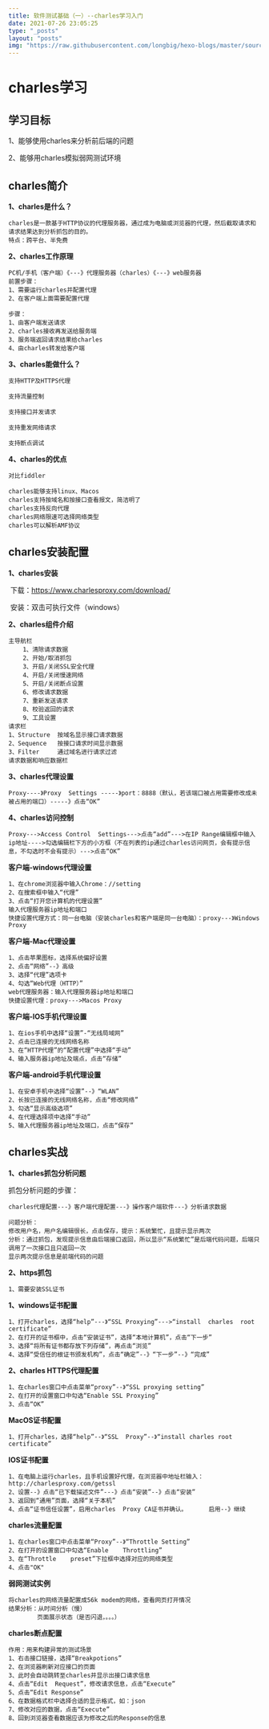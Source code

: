 ```yaml
---
title: 软件测试基础（一）--charles学习入门
date: 2021-07-26 23:05:25
type: "_posts"
layout: "posts"
img: "https://raw.githubusercontent.com/longbig/hexo-blogs/master/source/img/01.jpeg"
---
```

# charles学习

## 学习目标

1、能够使用charles来分析前后端的问题

2、能够用charles模拟弱网测试环境

## charles简介

**1、charles是什么？**

```
charles是一款基于HTTP协议的代理服务器，通过成为电脑或浏览器的代理，然后截取请求和请求结果达到分析抓包的目的。
特点：跨平台、半免费
```

**2、charles工作原理**

```
PC机/手机（客户端）《---》代理服务器（charles）《---》web服务器
前置步骤：
1、需要运行charles并配置代理
2、在客户端上面需要配置代理

步骤：
1、由客户端发送请求
2、charles接收再发送给服务端
3、服务端返回请求结果给charles
4、由charles转发给客户端
```

**3、charles能做什么？**

```
支持HTTP及HTTPS代理

支持流量控制

支持接口并发请求

支持重发网络请求

支持断点调试
```

**4、charles的优点**

```
对比fiddler

charles能够支持linux、Macos
charles支持按域名和按接口查看报文，简洁明了
charles支持反向代理
charles网络限速可选择网络类型
charles可以解析AMF协议
```

## charles安装配置

**1、charles安装**

​	下载：https://www.charlesproxy.com/download/

​	安装：双击可执行文件（windows）

**2、charles组件介绍**

```
主导航栏
    1、清除请求数据
    2、开始/取消抓包
    3、开启/关闭SSL安全代理
    4、开启/关闭慢速网络
    5、开启/关闭断点设置
    6、修改请求数据
    7、重新发送请求
    8、校验返回的请求
    9、工具设置
请求栏
1、Structure  按域名显示接口请求数据
2、Sequence   按接口请求时间显示数据
3、Filter     通过域名进行请求过滤
请求数据和响应数据栏
```

**3、charles代理设置**

```
Proxy----》Proxy  Settings -----》port：8888（默认，若该端口被占用需要修改成未被占用的端口）-----》点击“OK”
```

**4、charles访问控制**

```
Proxy--->Access Control  Settings--->点击“add”--->在IP Range编辑框中输入ip地址---->勾选编辑栏下方的小方框（不在列表的ip通过charles访问网页，会有提示信息，不勾选时不会有提示）--->点击“OK”
```

**客户端-windows代理设置**

```
1、在chrome浏览器中输入Chrome：//setting
2、在搜索框中输入“代理”
3、点击“打开您计算机的代理设置”
输入代理服务器ip地址和端口
快捷设置代理方式：同一台电脑（安装charles和客户端是同一台电脑）：proxy---》Windows  Proxy
```

**客户端-Mac代理设置**

```
1、点击苹果图标，选择系统偏好设置
2、点击“网络”--》高级
3、选择“代理”选项卡
4、勾选“Web代理（HTTP）”
web代理服务器：输入代理服务器ip地址和端口
快捷设置代理：proxy--->Macos Proxy
```

**客户端-IOS手机代理设置**

```
1、在ios手机中选择“设置”-“无线局域网”
2、点击已连接的无线网络名称
3、在“HTTP代理”的“配置代理”中选择“手动”
4、输入服务器ip地址及端点，点击“存储”
```

**客户端-android手机代理设置**

```
1、在安卓手机中选择“设置”--》“WLAN”
2、长按已连接的无线网络名称，点击“修改网络”
3、勾选“显示高级选项”
4、在代理选择项中选择“手动”
5、输入代理服务器ip地址及端口，点击“保存”
```

## charles实战

**1、charles抓包分析问题**

抓包分析问题的步骤：

```
charles代理配置---》客户端代理配置---》操作客户端软件---》分析请求数据

问题分析：
修改用户名，用户名编辑很长，点击保存，提示：系统繁忙，且提示显示两次
分析：通过抓包，发现提示信息由后端接口返回，所以显示“系统繁忙”是后端代码问题，后端只调用了一次接口且只返回一次
显示两次提示信息是前端代码的问题
```

**2、https抓包**

```
1、需要安装SSL证书
```

**1、windows证书配置**

```
1、打开charles，选择“help”---》“SSL Proxying”--->“install  charles  root certificate”
2、在打开的证书框中，点击“安装证书”，选择“本地计算机”，点击“下一步”
3、选择“将所有证书都存放下列存储”，再点击“浏览”
4、选择“受信任的根证书颁发机构”，点击“确定”--》“下一步”--》“完成”
```

**2、charles HTTPS代理配置**

```
1、在charles窗口中点击菜单“proxy”--》“SSL proxying setting”
2、在打开的设置窗口中勾选“Enable SSL Proxying”
3、点击“OK”
```

**MacOS证书配置**

```
1、打开charles，选择“help”--》“SSL  Proxy”--》“install charles root certificate”
```

**IOS证书配置**

```
1、在电脑上运行charles，且手机设置好代理，在浏览器中地址栏输入：http://charlesproxy.com/getssl
2、设置--》点击“已下载描述文件”---》点击“安装”--》点击“安装”
3、返回到“通用”页面，选择“关于本机”
4、点击“证书信任设置”，启用charles  Proxy CA证书并确认。		启用--》继续
```

**charles流量配置**

```
1、在charles窗口中点击菜单“Proxy”--》“Throttle Setting”
2、在打开的设置窗口中勾选“Enable	Throttling”
3、在“Throttle	preset”下拉框中选择对应的网络类型
4、点击"OK"
```

**弱网测试实例**

```
将charles的网络流量配置成56k modem的网络，查看网页打开情况
结果分析：从时间分析（慢）
		页面展示状态（是否闪退，。。。）
```

**charles断点配置**

```
作用：用来构建异常的测试场景
1、右击接口链接，选择“Breakpotions”
2、在浏览器刷新对应接口的页面
3、此时会自动跳转至charles并显示出接口请求信息
4、点击“Edit  Request”，修改请求信息，点击“Execute”
5、点击“Edit Response”
6、在数据格式栏中选择合适的显示格式，如：json
7、修改对应的数据，点击“Execute”
8、回到浏览器查看数据应该为修改之后的Response的信息
```







